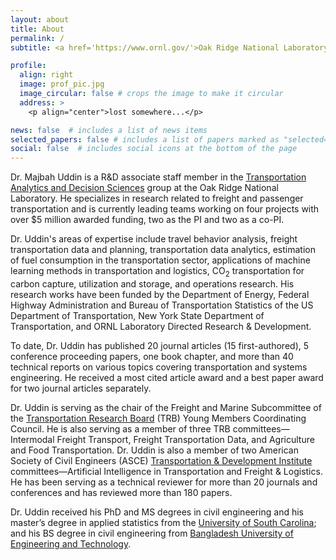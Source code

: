 ```yaml
---
layout: about
title: About
permalink: /
subtitle: <a href='https://www.ornl.gov/'>Oak Ridge National Laboratory</a>, 1 Bethel Valley Rd, Oak Ridge, TN 37830

profile:
  align: right
  image: prof_pic.jpg
  image_circular: false # crops the image to make it circular
  address: >
    <p align="center">lost somewhere...</p>

news: false  # includes a list of news items
selected_papers: false # includes a list of papers marked as "selected={true}"
social: false  # includes social icons at the bottom of the page
---
```

Dr. Majbah Uddin is a R&D associate staff member in the [Transportation Analytics and Decision Sciences](https://www.ornl.gov/group/transportation-analytics-and-decision-sciences) group at the Oak Ridge National Laboratory.  He specializes in research related to freight and passenger transportation and is currently leading teams working on four projects with over $5 million awarded funding, two as the PI and two as a co-PI.

Dr. Uddin's areas of expertise include travel behavior analysis, freight transportation data and planning, transportation data analytics, estimation of fuel consumption in the transportation sector, applications of machine learning methods in transportation and logistics, CO<sub>2</sub> transportation for carbon capture, utilization and storage, and operations research. His research works have been funded by the Department of Energy, Federal Highway Administration and Bureau of Transportation Statistics of the US Department of Transportation, New York State Department of Transportation, and ORNL Laboratory Directed Research & Development.

To date, Dr. Uddin has published 20 journal articles (15 first-authored), 5 conference proceeding papers, one book chapter, and more than 40 technical reports on various topics covering transportation and systems engineering. He received a most cited article award and a best paper award for two journal articles separately.

Dr. Uddin is serving as the chair of the Freight and Marine Subcommittee of the [Transportation Research Board](https://www.nationalacademies.org/trb/transportation-research-board) (TRB) Young Members Coordinating Council.  He is also serving as a member of three TRB committees—Intermodal Freight Transport, Freight Transportation Data, and Agriculture and Food Transportation. Dr. Uddin is also a member of two American Society of Civil Engineers (ASCE) [Transportation & Development Institute](https://www.asce.org/communities/institutes-and-technical-groups/transportation-and-development-institute) committees—Artificial Intelligence in Transportation and Freight & Logistics. He has been serving as a technical reviewer for more than 20 journals and conferences and has reviewed more than 180 papers.

Dr. Uddin received his PhD and MS degrees in civil engineering and his master’s degree in applied statistics from the [University of South Carolina](https://sc.edu/); and his BS degree in civil engineering from [Bangladesh University of Engineering and Technology](https://www.buet.ac.bd/web/).


<!-- Write your biography here. Tell the world about yourself. Link to your favorite [subreddit](http://reddit.com). You can put a picture in, too. The code is already in, just name your picture `prof_pic.jpg` and put it in the `img/` folder.

Put your address / P.O. box / other info right below your picture. You can also disable any these elements by editing `profile` property of the YAML header of your `_pages/about.md`. Edit `_bibliography/papers.bib` and Jekyll will render your [publications page](/al-folio/publications/) automatically.

Link to your social media connections, too. This theme is set up to use [Font Awesome icons](http://fortawesome.github.io/Font-Awesome/) and [Academicons](https://jpswalsh.github.io/academicons/), like the ones below. Add your Facebook, Twitter, LinkedIn, Google Scholar, or just disable all of them. -->
